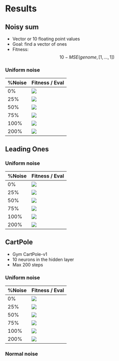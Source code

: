 # Results

## Noisy sum
- Vector or 10 floating point values
- Goal: find a vector of ones
- Fitness: $$10 - MSE(genome, [1, ..., 1])$$
### Uniform noise

<!-- |%Noise|Fitness / Gen |Fitness / Eval| Cost / Gen |
|---|---|---|---|
|0%|![](plots/Uniform/Gen_All_Ones_0.png)|![](plots/Uniform/Eval_All_Ones_0.png)|![](plots/Uniform/Cost_All_Ones_0.png)
|25%|![](plots/Uniform/Gen_All_Ones_25.png)|![](plots/Uniform/Eval_All_Ones_25.png)|![](plots/Uniform/Cost_All_Ones_25.png)
|50%|![](plots/Uniform/Gen_All_Ones_50.png)|![](plots/Uniform/Eval_All_Ones_50.png)|![](plots/Uniform/Cost_All_Ones_50.png)
|75%|![](plots/Uniform/Gen_All_Ones_75.png)|![](plots/Uniform/Eval_All_Ones_75.png)|![](plots/Uniform/Cost_All_Ones_75.png)
|100%|![](plots/Uniform/Gen_All_Ones_100.png)|![](plots/Uniform/Eval_All_Ones_100.png)|![](plots/Uniform/Cost_All_Ones_100.png)
|200%|![](plots/Uniform/Gen_All_Ones_200.png)|![](plots/Uniform/Eval_All_Ones_200.png)|![](plots/Uniform/Cost_All_Ones_200.png) -->

|%Noise|Fitness / Eval
|---|---|
|0%|![](plots/Uniform/Eval_All_Ones_0.png)
|25%|![](plots/Uniform/Eval_All_Ones_25.png)
|50%|![](plots/Uniform/Eval_All_Ones_50.png)
|75%|![](plots/Uniform/Eval_All_Ones_75.png)
|100%|![](plots/Uniform/Eval_All_Ones_100.png)
|200%|![](plots/Uniform/Eval_All_Ones_200.png)

<!-- ### Normal noise
|%Noise|Fitness / Gen |Fitness / Eval| Cost / Gen |
|---|---|---|---|
|0%|![](plots/Normal/Gen_All_Ones_0.png)|![](plots/Normal/Eval_All_Ones_0.png)|![](plots/Normal/Cost_All_Ones_0.png)
|25%|![](plots/Normal/Gen_All_Ones_25.png)|![](plots/Normal/Eval_All_Ones_25.png)|![](plots/Normal/Cost_All_Ones_25.png)
|50%|![](plots/Normal/Gen_All_Ones_50.png)|![](plots/Normal/Eval_All_Ones_50.png)|![](plots/Normal/Cost_All_Ones_50.png)
|75%|![](plots/Normal/Gen_All_Ones_75.png)|![](plots/Normal/Eval_All_Ones_75.png)|![](plots/Normal/Cost_All_Ones_75.png)
|100%|![](plots/Normal/Gen_All_Ones_100.png)|![](plots/Normal/Eval_All_Ones_100.png)|![](plots/Normal/Cost_All_Ones_100.png) -->

## Leading Ones
### Uniform noise

|%Noise|Fitness / Eval
|---|---|
|0%|![](plots/Uniform/Eval_Leading_Ones_0.png)
|25%|![](plots/Uniform/Eval_Leading_Ones_25.png)
|50%|![](plots/Uniform/Eval_Leading_Ones_50.png)
|75%|![](plots/Uniform/Eval_Leading_Ones_75.png)
|100%|![](plots/Uniform/Eval_Leading_Ones_100.png)
|200%|![](plots/Uniform/Eval_Leading_Ones_200.png)


## CartPole 
- Gym CartPole-v1
- 10 neurons in the hidden layer
- Max 200 steps


### Uniform noise
|%Noise|Fitness / Eval
|---|---|
|0%|![](plots/Uniform/Eval_CartPole-v1_0.png)
|25%|![](plots/Uniform/Eval_CartPole-v1_25.png)
|50%|![](plots/Uniform/Eval_CartPole-v1_50.png)
|75%|![](plots/Uniform/Eval_CartPole-v1_75.png)
|100%|![](plots/Uniform/Eval_CartPole-v1_100.png)
|200%|![](plots/Uniform/Eval_CartPole-v1_200.png)

<!-- |%Noise|Fitness / Gen |Fitness / Eval| Cost / Gen |
|---|---|---|---|
|0%|![](plots/Uniform/Gen_CartPole-v1_0.png)|![](plots/Uniform/Eval_CartPole-v1_0.png)|![](plots/Uniform/Cost_CartPole-v1_0.png)
|25%|![](plots/Uniform/Gen_CartPole-v1_25.png)|![](plots/Uniform/Eval_CartPole-v1_25.png)|![](plots/Uniform/Cost_CartPole-v1_25.png)
|50%|![](plots/Uniform/Gen_CartPole-v1_50.png)|![](plots/Uniform/Eval_CartPole-v1_50.png)|![](plots/Uniform/Cost_CartPole-v1_50.png)
|75%|![](plots/Uniform/Gen_CartPole-v1_75.png)|![](plots/Uniform/Eval_CartPole-v1_75.png)|![](plots/Uniform/Cost_CartPole-v1_75.png)
|100%|![](plots/Uniform/Gen_CartPole-v1_100.png)|![](plots/Uniform/Eval_CartPole-v1_100.png)|![](plots/Uniform/Cost_CartPole-v1_100.png) -->

### Normal noise

<!-- |%Noise|Fitness / Gen |Fitness / Eval|
|---|---|---|
|0%|![](plots/Normal/Gen_CartPole-v1_0.png)|![](plots/Normal/Eval_CartPole-v1_0.png)
|25%|![](plots/Normal/Gen_CartPole-v1_25.png)|![](plots/Normal/Eval_CartPole-v1_25.png)
|50%|![](plots/Normal/Gen_CartPole-v1_50.png)|![](plots/Normal/Eval_CartPole-v1_50.png)
|75%|![](plots/Normal/Gen_CartPole-v1_75.png)|![](plots/Normal/Eval_CartPole-v1_75.png)
|100%|![](plots/Normal/Gen_CartPole-v1_100.png)|![](plots/Normal/Eval_CartPole-v1_100.png) -->
